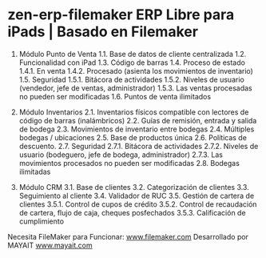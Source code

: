 zen-erp-filemaker
ERP Libre para iPads | Basado en Filemaker
=================

1.  Módulo Punto de Venta
        1.1.	Base de datos de cliente centralizada
        1.2.	Funcionalidad con iPad
        1.3.	Código de barras
        1.4.	Proceso de estado
                1.4.1.	En venta
                1.4.2.	Procesado (asienta los movimientos de inventario)
        1.5.	Seguridad
                1.5.1.	Bitácora de actividades
                1.5.2.	Niveles de usuario (vendedor, jefe de ventas, administrador)
                1.5.3.	Las ventas procesadas no pueden ser modificadas
        1.6.	Puntos de venta ilimitados

2.	Módulo Inventarios
        2.1.	Inventarios físicos compatible con lectores de código de barras (inalámbricos)
        2.2.	Guías de remisión, entrada y salida de bodega
        2.3.	Movimientos de inventario entre bodegas
        2.4.	Múltiples bodegas / ubicaciones
        2.5.	Base de productos única
        2.6.	Políticas de descuento.
        2.7.	Seguridad
                2.7.1.	Bitácora de actividades
                2.7.2.	Niveles de usuario (bodeguero, jefe de bodega, administrador)
                2.7.3.	Las movimientos procesados no pueden ser modificadas
        2.8.	Bodegas ilimitadas

3.	Módulo CRM
        3.1.	Base de clientes
        3.2.	Categorización de clientes
        3.3.	Seguimiento al cliente
        3.4.	Validador de RUC
        3.5.	Gestión de cartera de clientes
                3.5.1.	Control de cupos de crédito
                3.5.2.	Control de recaudación de cartera, flujo de caja, cheques posfechados
                3.5.3.	Calificación de cumplimiento

Necesita FileMaker para Funcionar: www.filemaker.com
Desarrollado por MAYAIT www.mayait.com


